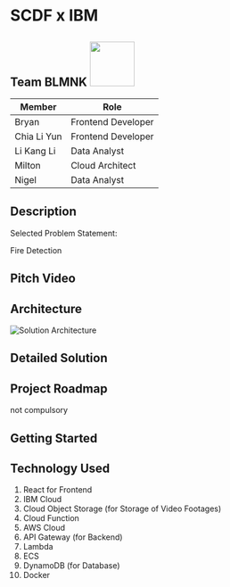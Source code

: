 # SCDF x IBM

## Team BLMNK <img src="https://github.com/lkldev/SCDF-IBM/blob/master/resouces/logo.jpg" width="80" height="80" />


Member | Role
------ | -----
Bryan | Frontend Developer
Chia Li Yun | Frontend Developer
Li Kang Li | Data Analyst
Milton | Cloud Architect
Nigel | Data Analyst

## Description
Selected Problem Statement: 

Fire Detection

## Pitch Video

## Architecture
![Solution Architecture](https://github.com/lkldev/SCDF-IBM/blob/master/resouces/architecture.jpeg)

## Detailed Solution

## Project Roadmap
not compulsory

## Getting Started

## Technology Used
1. React for Frontend
2. IBM Cloud 
  1. Cloud Object Storage (for Storage of Video Footages)
  2. Cloud Function
3. AWS Cloud
  1. API Gateway (for Backend)
  2. Lambda
  3. ECS
  4. DynamoDB (for Database)
4. Docker
